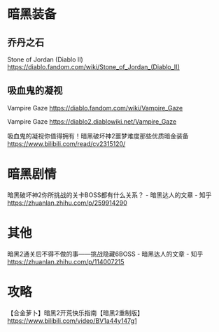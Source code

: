 
# 暗黑装备

## 乔丹之石

Stone of Jordan (Diablo II) https://diablo.fandom.com/wiki/Stone_of_Jordan_(Diablo_II)

## 吸血鬼的凝视

Vampire Gaze https://diablo.fandom.com/wiki/Vampire_Gaze

Vampire Gaze https://diablo2.diablowiki.net/Vampire_Gaze

吸血鬼的凝视你值得拥有！暗黑破坏神2噩梦难度那些优质暗金装备 https://www.bilibili.com/read/cv2315120/

# 暗黑剧情

暗黑破坏神2你所挑战的关卡BOSS都有什么关系？ - 暗黑达人的文章 - 知乎 https://zhuanlan.zhihu.com/p/259914290

# 其他

暗黑2通关后不得不做的事——挑战隐藏6BOSS - 暗黑达人的文章 - 知乎 https://zhuanlan.zhihu.com/p/114007215

# 攻略

【合金萝卜】暗黑2开荒快乐指南【暗黑2重制版】 https://www.bilibili.com/video/BV1a44y147g1
